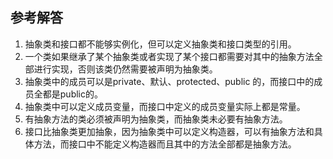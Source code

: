 ## 参考解答

1. 抽象类和接口都不能够实例化，但可以定义抽象类和接口类型的引用。
2. 一个类如果继承了某个抽象类或者实现了某个接口都需要对其中的抽象方法全部进行实现，否则该类仍然需要被声明为抽象类。
3. 抽象类中的成员可以是private、默认、protected、public 的，而接口中的成员全都是public的。
4. 抽象类中可以定义成员变量，而接口中定义的成员变量实际上都是常量。
5. 有抽象方法的类必须被声明为抽象类，而抽象类未必要有抽象方法。
6. 接口比抽象类更加抽象，因为抽象类中可以定义构造器，可以有抽象方法和具体方法，而接口中不能定义构造器而且其中的方法全部都是抽象方法。